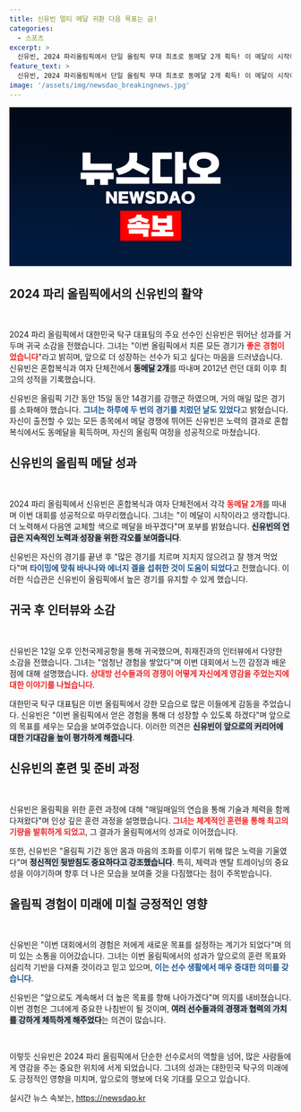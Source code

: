 ```yaml
---
title: 신유빈 멀티 메달 귀환 다음 목표는 금!
categories:
  - 스포츠
excerpt: >
  신유빈, 2024 파리올림픽에서 단일 올림픽 무대 최초로 동메달 2개 획득! 이 메달이 시작이라 각오 다지며 선수로서의 성장을 다짐했다. 귀국 후 바나나와 에너지겔로 아낌없는 응원을 이끈 그녀의 활약이 전 세계 팬들을 사로잡았다!
feature_text: >
  신유빈, 2024 파리올림픽에서 단일 올림픽 무대 최초로 동메달 2개 획득! 이 메달이 시작이라 각오 다지며 선수로서의 성장을 다짐했다. 귀국 후 바나나와 에너지겔로 아낌없는 응원을 이끈 그녀의 활약이 전 세계 팬들을 사로잡았다!
image: '/assets/img/newsdao_breakingnews.jpg'
---
```


<p><img src="/assets/img/newsdao_breakingnews.jpg" alt="koreaapp 속보" /></p>

<h2 data-ke-size="size26">2024 파리 올림픽에서의 신유빈의 활약</h2>

<p data-ke-size="size16">&nbsp;</p>

<p>2024 파리 올림픽에서 대한민국 탁구 대표팀의 주요 선수인 신유빈은 뛰어난 성과를 거두며 귀국 소감을 전했습니다. 그녀는 "이번 올림픽에서 치른 모든 경기가 <b><span style="color: #ee2323;">좋은 경험이었습니다</span></b>"라고 밝히며, 앞으로 더 성장하는 선수가 되고 싶다는 마음을 드러냈습니다. 신유빈은 혼합복식과 여자 단체전에서 <b><span style="background-color: #21538527;">동메달 2개</span></b>를 따내며 2012년 런던 대회 이후 최고의 성적을 기록했습니다.</p>

<p>신유빈은 올림픽 기간 동안 15일 동안 14경기를 강행군 하였으며, 거의 매일 많은 경기를 소화해야 했습니다. <b><span style="color: #1a5490;">그녀는 하루에 두 번의 경기를 치렀던 날도 있었다</span></b>고 밝혔습니다. 자신이 출전할 수 있는 모든 종목에서 메달 경쟁에 뛰어든 신유빈은 노력의 결과로 혼합복식에서도 동메달을 획득하며, 자신의 올림픽 여정을 성공적으로 마쳤습니다.</p>

<h2 data-ke-size="size26">신유빈의 올림픽 메달 성과</h2>

<p data-ke-size="size16">&nbsp;</p>

<p>2024 파리 올림픽에서 신유빈은 혼합복식과 여자 단체전에서 각각 <b><span style="color: #ee2323;">동메달 2개</span></b>를 따내며 이번 대회를 성공적으로 마무리했습니다. 그녀는 "이 메달이 시작이라고 생각합니다. 더 노력해서 다음엔 교체할 색으로 메달을 바꾸겠다"며 포부를 밝혔습니다. <b><span style="background-color: #21538527;">신유빈의 언급은 지속적인 노력과 성장을 위한 각오를 보여줍니다</span></b>.</p>

<p>신유빈은 자신의 경기를 끝낸 후 "많은 경기를 치르며 지치지 않으려고 잘 챙겨 먹었다"며 <b><span style="color: #1a5490;">타이밍에 맞춰 바나나와 에너지 겔을 섭취한 것이 도움이 되었다</span></b>고 전했습니다. 이러한 식습관은 신유빈이 올림픽에서 높은 경기를 유지할 수 있게 했습니다.</p>

<h2 data-ke-size="size26">귀국 후 인터뷰와 소감</h2>

<p data-ke-size="size16">&nbsp;</p>

<p>신유빈은 12일 오후 인천국제공항을 통해 귀국했으며, 취재진과의 인터뷰에서 다양한 소감을 전했습니다. 그녀는 "엄청난 경험을 쌓았다"며 이번 대회에서 느낀 감정과 배운 점에 대해 설명했습니다. <b><span style="color: #ee2323;">상대방 선수들과의 경쟁이 어떻게 자신에게 영감을 주었는지에 대한 이야기를 나눴습니다</span></b>.</p>

<p>대한민국 탁구 대표팀은 이번 올림픽에서 강한 모습으로 많은 이들에게 감동을 주었습니다. 신유빈은 "이번 올림픽에서 얻은 경험을 통해 더 성장할 수 있도록 하겠다"며 앞으로의 목표를 세우는 모습을 보여주었습니다. 이러한 의견은 <b><span style="background-color: #21538527;">신유빈이 앞으로의 커리어에 대한 기대감을 높이 평가하게 해줍니다</span></b>.</p>

<h2 data-ke-size="size26">신유빈의 훈련 및 준비 과정</h2>

<p data-ke-size="size16">&nbsp;</p>

<p>신유빈은 올림픽을 위한 훈련 과정에 대해 "매일매일의 연습을 통해 기술과 체력을 함께 다져왔다"며 인상 깊은 훈련 과정을 설명했습니다. <b><span style="color: #ee2323;">그녀는 체계적인 훈련을 통해 최고의 기량을 발휘하게 되었고</span></b>, 그 결과가 올림픽에서의 성과로 이어졌습니다. </p>

<p>또한, 신유빈은 "올림픽 기간 동안 몸과 마음의 조화를 이루기 위해 많은 노력을 기울였다"며 <b><span style="background-color: #21538527;">정신적인 뒷받침도 중요하다고 강조했습니다</span></b>. 특히, 체력과 멘탈 트레이닝의 중요성을 이야기하며 향후 더 나은 모습을 보여줄 것을 다짐했다는 점이 주목받습니다.</p>

<h2 data-ke-size="size26">올림픽 경험이 미래에 미칠 긍정적인 영향</h2>

<p data-ke-size="size16">&nbsp;</p>

<p>신유빈은 "이번 대회에서의 경험은 저에게 새로운 목표를 설정하는 계기가 되었다"며 의미 있는 소통을 이어갔습니다. 그녀는 이번 올림픽에서의 성과가 앞으로의 훈련 목표와 심리적 기반을 다져줄 것이라고 믿고 있으며, <b><span style="color: #1a5490;">이는 선수 생활에서 매우 중대한 의미를 갖습니다</span></b>. </p>

<p>신유빈은 "앞으로도 계속해서 더 높은 목표를 향해 나아가겠다"며 의지를 내비쳤습니다. 이번 경험은 그녀에게 중요한 나침반이 될 것이며, <b><span style="background-color: #21538527;">여러 선수들과의 경쟁과 협력의 가치를 강하게 체득하게 해주었다</span></b>는 의견이 많습니다. </p>

<p data-ke-size="size16">&nbsp;</p>

<p>이렇듯 신유빈은 2024 파리 올림픽에서 단순한 선수로서의 역할을 넘어, 많은 사람들에게 영감을 주는 중요한 위치에 서게 되었습니다. 그녀의 성과는 대한민국 탁구의 미래에도 긍정적인 영향을 미치며, 앞으로의 행보에 더욱 기대를 모으고 있습니다.</p>
실시간 뉴스 속보는, <a href="https://newsdao.kr" rel="dofollow">https://newsdao.kr</a>


